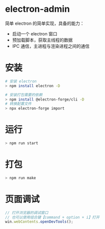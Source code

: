 # electron-admin

简单 electron 的简单实现，具备的能力：

- 启动一个 electron 窗口
- 预加载脚本，获取主线程的数据
- IPC 通信，主进程与渲染进程之间的通信

# 安装

```bash
# 安装 electron
> npm install electron -D

# 安装打包需要的依赖
> npm install @electron-forge/cli -D
# 转换配置文件
> npx electron-forge import
```

# 运行

```bash
> npm run start
```

# 打包

```bash
> npm run make
```

# 页面调试

```js
// 打开浏览器的调试窗口
// 也可以使用组合键【command + option + i】打开
win.webContents.openDevTools();
```
